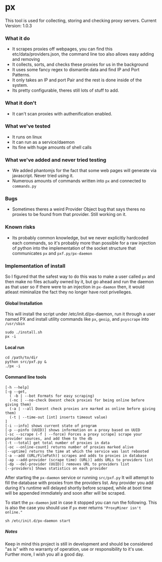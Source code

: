 # px
This tool is used for collecting, storing and checking proxy servers.
Current Version: 1.0.3

### What it do
  + It scrapes proxies off webpages, you can find this etc/data/providers.json, the command line too also allows easy adding and removing
  + It collects, sorts, and checks these proxies for us in the background
  + It uses some fancy regex to dismantle data and find IP and Port Patterns.
  + It only takes an IP and port Pair and the rest is done inside of the system.
  + Its pretty configurable, theres still lots of stuff to add.

### What it don't
  - It can't scan proxies with authenification enabled.

### What we've tested
  + It runs on linux
  + It can run as a service/daemon
  + Its fine with huge amounts of shell calls

### What we've added and never tried testing
  + We added phantomjs for the fact that some web pages will generate via javascript. Never tried using it.
  + Numerous amounts of commands written into `px` and connected to `commands.py`

### Bugs
  + Sometimes theres a weird Provider Object bug that says theres no proxies to be found from that provider. Still working on it.
  
### Known risks
  + Its probably common knowledge, but we never explicitly hardcoded each commands, so it's probably more than possible for a raw injection of python into the implementation of the socket structure that communicates `px` and `pxf.py/px-daemon`

### Implementation of install
  So I figured that the safest way to do this was to make a user called `px` and then make no files actually owned by it, but go ahead and run the daemon as that user so if there were to an injection in `px-daemon` then, it would atleast miminalize the fact they no longer have root privelleges.

#### Global Installation
This will install the script under /etc/init.d/px-daemon, run it through a user named PX and install utility commands like `px`, `geoip`, and `pxyscrape` into `/usr/sbin`

    sudo ./install.sh
    px -i

#### Local run
    cd /path/to/dir
    python src/pxf.py &
    ./px -i

#### Command line tools
    [-h --help]
    [-g --get,
      ( -b | --bot Formats for easy scraping)
      (-nc | --no-check Doesnt check proxies for being online before giving them)
      (-a | --all Doesnt check proxies are marked as online before giving them)
      (-t | --time-out [int] inserts timeout value)
    ]
    [-i --info] shows current state of program 
    [-p --pinfo (UUID)] shows information on a proxy based on UUID
    [-sc --scrape (-f | --force) Forces a proxy scrape] scrape your provider sources, and add them to the db
    [-t --total] get total number of proxies in data
    [-oc --online-count] returns number of proxies marked alive
    [--uptime] returns the time at which the service was last rebooted
    [-a --add (URL/FilePath)] scrapes and adds to proxies in database
    [-ap --add-provider (scrape time) (URL)] adds URLs to providers list
    [-dp --del-provider (UUID)] removes URL to providers list
    [--providers] Shows statistics on each provider

After starting the `px-daemon` service or running `src/pxf.py` It will attempt to fill the database with proxies from the providers list. 
Any provider you add during it's runtime will delayed shortly before scraped, while at boot time will be appended immdiately and soon after will be scraped.

To start the `px-daemon` just in case it stopped you can run the following.
This is also the case you should use if `px` ever returns `"ProxyMiner isn't online."`

    sh /etc/init.d/px-daemon start


##### Notes
Keep in mind this project is still in development and should be considered "as is" with no warranty of operation, use or responsibility to it's use. Further more, I wish you all a good day.
